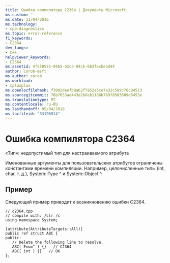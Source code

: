 ```yaml
---
title: Ошибка компилятора C2364 | Документы Microsoft
ms.custom: ''
ms.date: 11/04/2016
ms.technology:
- cpp-diagnostics
ms.topic: error-reference
f1_keywords:
- C2364
dev_langs:
- C++
helpviewer_keywords:
- C2364
ms.assetid: 4f550571-94b5-42ca-84cb-663fecbead44
author: corob-msft
ms.author: corob
ms.workload:
- cplusplus
ms.openlocfilehash: f3802deefb8a62f7952a5ce7a32c589c76c84513
ms.sourcegitcommit: 76b7653ae443a2b8eb1186b789f8503609d6453e
ms.translationtype: MT
ms.contentlocale: ru-RU
ms.lasthandoff: 05/04/2018
ms.locfileid: "33196014"
---
```

# <a name="compiler-error-c2364"></a>Ошибка компилятора C2364
«Тип»: недопустимый тип для настраиваемого атрибута  
  
 Именованные аргументы для пользовательских атрибутов ограничены константами времени компиляции. Например, целочисленные типы (int, char, т. д.), System::Type ^ и System::Object ^.  
  
## <a name="example"></a>Пример  
 Следующий пример приводит к возникновению ошибки C2364.  
  
```  
// c2364.cpp  
// compile with: /clr /c  
using namespace System;  
  
[attribute(AttributeTargets::All)]  
public ref struct ABC {  
public:  
   // Delete the following line to resolve.  
   ABC( Enum^ ) {}   // C2364  
   ABC( int ) {}   // OK  
};  
```